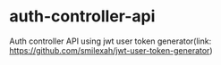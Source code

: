 # auth-controller-api
Auth controller API using jwt user token generator(link: https://github.com/smilexah/jwt-user-token-generator)
